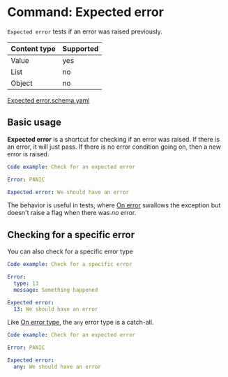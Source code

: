 # Command: Expected error

`Expected error` tests if an error was raised previously.

| Content type | Supported |
|--------------|-----------|
| Value        | yes       |
| List         | no        |
| Object       | no        |

[Expected error.schema.yaml](schema/Expected%20error.schema.yaml)

## Basic usage

**Expected error** is a shortcut for checking if an error was raised. If there is an error, it will just pass. If there
is no error condition going on, then a new error is raised.

```yaml specscript
Code example: Check for an expected error

Error: PANIC

Expected error: We should have an error
```

The behavior is useful in tests, where [On error](../errors/On%20error.spec.md) swallows the exception but doesn't raise
a flag when there was _no_ error.

## Checking for a specific error

You can also check for a specific error type

```yaml specscript
Code example: Check for a specific error

Error:
  type: 13
  message: Something happened

Expected error:
  13: We should have an error
```

Like [On error type](../errors/On%20error%20type.spec.md), the `any` error type is a catch-all.

```yaml specscript
Code example: Check for an expected error

Error: PANIC

Expected error:
  any: We should have an error
```
